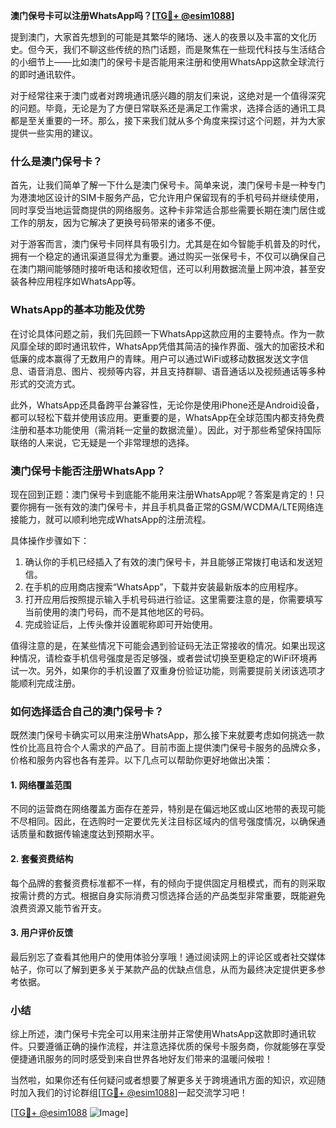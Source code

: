 **澳门保号卡可以注册WhatsApp吗？[[TG💪+ @esim1088](https://t.me/s/esim1088)]**

提到澳门，大家首先想到的可能是其繁华的赌场、迷人的夜景以及丰富的文化历史。但今天，我们不聊这些传统的热门话题，而是聚焦在一些现代科技与生活结合的小细节上——比如澳门的保号卡是否能用来注册和使用WhatsApp这款全球流行的即时通讯软件。

对于经常往来于澳门或者对跨境通讯感兴趣的朋友们来说，这绝对是一个值得深究的问题。毕竟，无论是为了方便日常联系还是满足工作需求，选择合适的通讯工具都是至关重要的一环。那么，接下来我们就从多个角度来探讨这个问题，并为大家提供一些实用的建议。

### 什么是澳门保号卡？

首先，让我们简单了解一下什么是澳门保号卡。简单来说，澳门保号卡是一种专门为港澳地区设计的SIM卡服务产品，它允许用户保留现有的手机号码并继续使用，同时享受当地运营商提供的网络服务。这种卡非常适合那些需要长期在澳门居住或工作的朋友，因为它解决了更换号码带来的诸多不便。

对于游客而言，澳门保号卡同样具有吸引力。尤其是在如今智能手机普及的时代，拥有一个稳定的通讯渠道显得尤为重要。通过购买一张保号卡，不仅可以确保自己在澳门期间能够随时接听电话和接收短信，还可以利用数据流量上网冲浪，甚至安装各种应用程序如WhatsApp等。

### WhatsApp的基本功能及优势

在讨论具体问题之前，我们先回顾一下WhatsApp这款应用的主要特点。作为一款风靡全球的即时通讯软件，WhatsApp凭借其简洁的操作界面、强大的加密技术和低廉的成本赢得了无数用户的青睐。用户可以通过WiFi或移动数据发送文字信息、语音消息、图片、视频等内容，并且支持群聊、语音通话以及视频通话等多种形式的交流方式。

此外，WhatsApp还具备跨平台兼容性，无论你是使用iPhone还是Android设备，都可以轻松下载并使用该应用。更重要的是，WhatsApp在全球范围内都支持免费注册和基本功能使用（需消耗一定量的数据流量）。因此，对于那些希望保持国际联络的人来说，它无疑是一个非常理想的选择。

### 澳门保号卡能否注册WhatsApp？

现在回到正题：澳门保号卡到底能不能用来注册WhatsApp呢？答案是肯定的！只要你拥有一张有效的澳门保号卡，并且手机具备正常的GSM/WCDMA/LTE网络连接能力，就可以顺利地完成WhatsApp的注册流程。

具体操作步骤如下：
1. 确认你的手机已经插入了有效的澳门保号卡，并且能够正常拨打电话和发送短信。
2. 在手机的应用商店搜索“WhatsApp”，下载并安装最新版本的应用程序。
3. 打开应用后按照提示输入手机号码进行验证。这里需要注意的是，你需要填写当前使用的澳门号码，而不是其他地区的号码。
4. 完成验证后，上传头像并设置昵称即可开始使用。

值得注意的是，在某些情况下可能会遇到验证码无法正常接收的情况。如果出现这种情况，请检查手机信号强度是否足够强，或者尝试切换至更稳定的WiFi环境再试一次。另外，如果你的手机设置了双重身份验证功能，则需要提前关闭该选项才能顺利完成注册。

### 如何选择适合自己的澳门保号卡？

既然澳门保号卡确实可以用来注册WhatsApp，那么接下来就要考虑如何挑选一款性价比高且符合个人需求的产品了。目前市面上提供澳门保号卡服务的品牌众多，价格和服务内容也各有差异。以下几点可以帮助你更好地做出决策：

#### 1. 网络覆盖范围
不同的运营商在网络覆盖方面存在差异，特别是在偏远地区或山区地带的表现可能不尽相同。因此，在选购时一定要优先关注目标区域内的信号强度情况，以确保通话质量和数据传输速度达到预期水平。

#### 2. 套餐资费结构
每个品牌的套餐资费标准都不一样，有的倾向于提供固定月租模式，而有的则采取按需计费的方式。根据自身实际消费习惯选择合适的产品类型非常重要，既能避免浪费资源又能节省开支。

#### 3. 用户评价反馈
最后别忘了查看其他用户的使用体验分享哦！通过阅读网上的评论区或者社交媒体帖子，你可以了解到更多关于某款产品的优缺点信息，从而为最终决定提供更多参考依据。

### 小结

综上所述，澳门保号卡完全可以用来注册并正常使用WhatsApp这款即时通讯软件。只要遵循正确的操作流程，并注意选择优质的保号卡服务商，你就能够在享受便捷通讯服务的同时感受到来自世界各地好友们带来的温暖问候啦！

当然啦，如果你还有任何疑问或者想要了解更多关于跨境通讯方面的知识，欢迎随时加入我们的讨论群组[[TG💪+ @esim1088](https://t.me/s/esim1088)]一起交流学习吧！

[[TG💪+ @esim1088](https://t.me/s/esim1088) ![Image](https://i.postimg.cc/4NQfJmqS/Snipaste-2025-05-13-00-14-12.png)]
